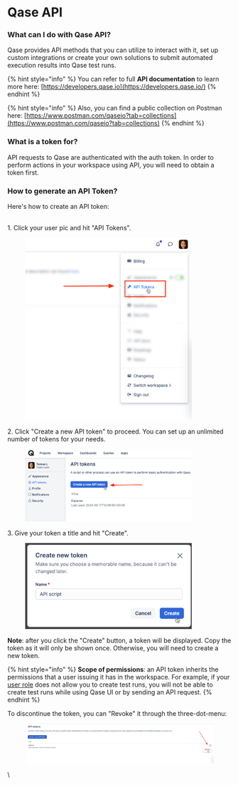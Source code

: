 # Qase API

### What can I do with Qase API?

Qase provides API methods that you can utilize to interact with it, set up custom integrations or create your own solutions to submit automated execution results into Qase test runs.

{% hint style="info" %}
You can refer to full **API documentation** to learn more here: [https://developers.qase.io](https://developers.qase.io/)
{% endhint %}

{% hint style="info" %}
Also, you can find a public collection on Postman here: [https://www.postman.com/qaseio?tab=collections](https://www.postman.com/qaseio?tab=collections)
{% endhint %}



### What is a token for?

API requests to Qase are authenticated with the auth token. In order to perform actions in your workspace using API, you will need to obtain a token first.

### How to generate an API Token?

Here's how to create an API token:

\
1\. Click your user pic and hit "API Tokens".

<figure><img src="../.gitbook/assets/15761.png" alt="" width="375"><figcaption></figcaption></figure>

2\. Click "Create a new API token" to proceed. You can set up an unlimited number of tokens for your needs.

<figure><img src="../.gitbook/assets/22382.png" alt="" width="375"><figcaption></figcaption></figure>

3\. Give your token a title and hit "Create".

<figure><img src="../.gitbook/assets/29522.png" alt="" width="375"><figcaption></figcaption></figure>

**Note**: after you click the "Create" button, a token will be displayed. Copy the token as it will only be shown once. Otherwise, you will need to create a new token.

{% hint style="info" %}
**Scope of permissions**: an API token inherits the permissions that a user issuing it has in the workspace. For example, if your [user role](https://help.qase.io/en/articles/5563741-workspace-management-roles) does not allow you to create test runs, you will not be able to create test runs while using Qase UI or by sending an API request.
{% endhint %}



To discontinue the token, you can "Revoke" it through the three-dot-menu:

<figure><img src="../.gitbook/assets/89856.png" alt=""><figcaption></figcaption></figure>

\
